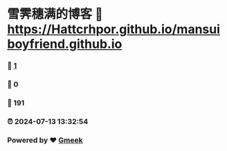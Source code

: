 # 雪霁穗满的博客 :link: https://Hattcrhpor.github.io/mansuiboyfriend.github.io 
### :page_facing_up: [1](https://Hattcrhpor.github.io/mansuiboyfriend.github.io/tag.html) 
### :speech_balloon: 0 
### :hibiscus: 191 
### :alarm_clock: 2024-07-13 13:32:54 
### Powered by :heart: [Gmeek](https://github.com/Meekdai/Gmeek)
